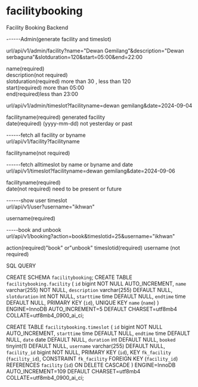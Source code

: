 # facilitybooking
Facility Booking Backend

------Admin(generate facility and timeslot)

url/api/v1/admin/facility?name="Dewan Gemilang"&description="Dewan serbaguna"&slotduration=120&start=05:00&end=22:00

name(required)</br>
description(not required)</br>
slotduration(required) more than 30 , less than 120</br>
start(required) more than 05:00</br>
end(required)less than 23:00</br>

url/api/v1/admin/timeslot?facilityname=dewan gemilang&date=2024-09-04

facilityname(required) generated facility</br>
date(required) (yyyy-mm-dd) not yesterday or past 


------fetch all facility or byname</br>
url/api/v1/facility?facilityname

facilityname(not required)




------fetch alltimeslot by name or byname and date<br>
url/api/v1/timeslot?facilityname=dewan gemilang&date=2024-09-06

facilityname(required)</br>
date(not required) need to be present or future


------show user timeslot</br>
url/api/v1/user?username="ikhwan"

username(required)

-----book and unbook<br>
url/api/v1/booking?action=book&timeslotid=25&username="ikhwan"

action(required)"book" or"unbook"
timeslotid(required)
username (not required)




SQL QUERY

CREATE SCHEMA `facilitybooking`;
CREATE TABLE `facilitybooking.facility` (
`id` bigint NOT NULL AUTO_INCREMENT,
`name` varchar(255) NOT NULL,
`description` varchar(255) DEFAULT NULL,
`slotduration` int NOT NULL,
`starttime` time DEFAULT NULL,
`endtime` time DEFAULT NULL,
PRIMARY KEY (`id`),
UNIQUE KEY `name` (`name`)
) ENGINE=InnoDB AUTO_INCREMENT=5 DEFAULT CHARSET=utf8mb4 COLLATE=utf8mb4_0900_ai_ci;

CREATE TABLE `facilitybooking.timeslot` (
`id` bigint NOT NULL AUTO_INCREMENT,
`starttime` time DEFAULT NULL,
`endtime` time DEFAULT NULL,
`date` date DEFAULT NULL,
`duration` int DEFAULT NULL,
`booked` tinyint(1) DEFAULT NULL,
`username` varchar(255) DEFAULT NULL,
`facility_id` bigint NOT NULL,
PRIMARY KEY (`id`),
KEY `fk_facility` (`facility_id`),
CONSTRAINT `fk_facility` FOREIGN KEY (`facility_id`) REFERENCES `facility` (`id`) ON DELETE CASCADE
) ENGINE=InnoDB AUTO_INCREMENT=109 DEFAULT CHARSET=utf8mb4 COLLATE=utf8mb4_0900_ai_ci;
